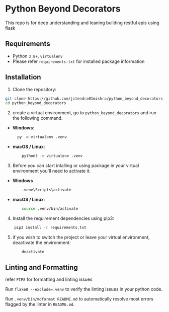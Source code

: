 # Python Beyond Decorators

This repo is for deep understanding and leaning building restful apis using flask 

## Requirements

- Python `3.8+`, `virtualenv`
- Please refer `requirements.txt` for installed package information 

## Installation 

1. Clone the repository:

```sh
git clone https://github.com/jitendra01mishra/python_beyond_decorators.git
cd python_beyond_decorators
```

2. create a virtual environment, go to `python_beyond_decorators` and run the following command.

- **Windows**:
  ```sh
    py -m virtualenv .venv
  ```
- **macOS / Linux**:
    ```sh
        python3 -m virtualenv .venv
    ```

3. Before you can start intalling or using package in your virtual environment you'll need to activate it.

- **Windows**
    ```sh 
        .venv\Scripts\activate
    ```
- **macOS / Linux**:
    ```sh 
        source .venv/bin/activate 
    ```

4. Install the requirement dependencies using pip3:

```sh
    pip3 install -r requirements.txt
```

5. if you wish to switch the project or leave your virtual environment, deactivate the environment:
    ```sh
        deactivate
    ```

## Linting and Formatting 

refer `PIP8` for formatting and linting issues 

Run `flake8 --exclude=.venv` to verify the linting issues in your python code.

Run `.venv/bin/mdformat README.md` to automatically resolve most errors flagged by the linter in `README.md`.
